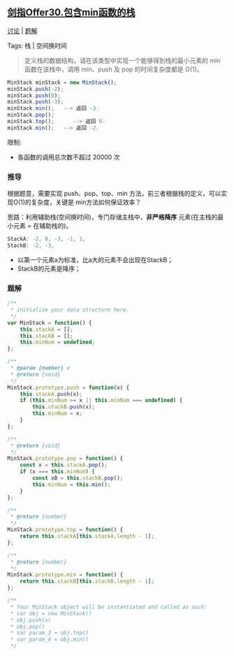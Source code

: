 ## [剑指Offer30.包含min函数的栈](https://leetcode-cn.com/problems/bao-han-minhan-shu-de-zhan-lcof/)

[讨论](https://leetcode-cn.com/problems/bao-han-minhan-shu-de-zhan-lcof/comments/) | [题解](https://leetcode-cn.com/problems/bao-han-minhan-shu-de-zhan-lcof/solution/)

Tags: 栈 | 空间换时间

> 定义栈的数据结构，请在该类型中实现一个能够得到栈的最小元素的 min 函数在该栈中，调用 min、push 及 pop 的时间复杂度都是 O(1)。

```js
MinStack minStack = new MinStack();
minStack.push(-2);
minStack.push(0);
minStack.push(-3);
minStack.min();   --> 返回 -3.
minStack.pop();
minStack.top();      --> 返回 0.
minStack.min();   --> 返回 -2.
```

限制:
- 各函数的调用总次数不超过 20000 次

### 推导
根据题意，需要实现 push、pop、top、min 方法，前三者根据栈的定义，可以实现O(1)的复杂度，关键是 min方法如何保证效率？

思路：利用辅助栈(空间换时间)，专门存储主栈中，**非严格降序** 元素(在主栈的最小元素 = 在辅助栈的)。
```js
StackA: -2, 0, -3, -1, 1,
StackB: -2, -3,
```
- 以第一个元素a为标准，比a大的元素不会出现在StackB；
- StackB的元素是降序；

### 题解
```js
/**
 * initialize your data structure here.
 */
var MinStack = function() {
    this.stackA = [];
    this.stackB = [];
    this.minNum = undefined;
};

/** 
 * @param {number} x
 * @return {void}
 */
MinStack.prototype.push = function(x) {
    this.stackA.push(x);
    if (this.minNum >= x || this.minNum === undefined) {
        this.stackB.push(x);
        this.minNum = x;
    }
};

/**
 * @return {void}
 */
MinStack.prototype.pop = function() {
    const x = this.stackA.pop();
    if (x === this.minNum) {
        const xB = this.stackB.pop();
        this.minNum = this.min();
    }
};

/**
 * @return {number}
 */
MinStack.prototype.top = function() {
    return this.stackA[this.stackA.length - 1];
};

/**
 * @return {number}
 */
MinStack.prototype.min = function() {
    return this.stackB[this.stackB.length - 1];
};

/**
 * Your MinStack object will be instantiated and called as such:
 * var obj = new MinStack()
 * obj.push(x)
 * obj.pop()
 * var param_3 = obj.top()
 * var param_4 = obj.min()
 */
```